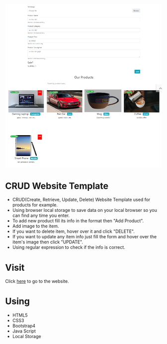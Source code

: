 <p align="center">
<img  src = /images/crud.png>

# CRUD Website Template
- CRUD(Create, Retrieve, Update, Delete) Website Template used for products for example.
- Using browser local storage to save data on your local browser so you can find any time you enter.
- To add new product fill its info in the format then "Add Product".
- Add image to the item.
- If you want to delete item, hover over it and click "DELETE".
- If you want to update any item info just fill the form and hover over the item's image then click "UPDATE".
- Using regular expression to check if the info is correct.

# Visit
Click [here](https://isalma.github.io/CRUD-website-template/index.html) to go to the website.

# Using
- HTML5
- CSS3
- Bootstrap4
- Java Script
- Local Storage
